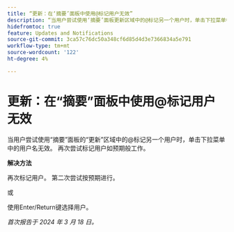 ```yaml
---
title: “更新：在‘摘要’面板中使用@标记用户无效”
description: “当用户尝试使用‘摘要’面板更新区域中的@标记另一个用户时，单击下拉菜单中的用户名无效。 再次尝试标记用户如预期般工作。”
hidefromtoc: true
feature: Updates and Notifications
source-git-commit: 3ca57c76dc50a348cf6d85d4d3e7366834a5e791
workflow-type: tm+mt
source-wordcount: '122'
ht-degree: 4%

---
```



# 更新：在“摘要”面板中使用@标记用户无效

当用户尝试使用“摘要”面板的“更新”区域中的@标记另一个用户时，单击下拉菜单中的用户名无效。 再次尝试标记用户如预期般工作。

**解决方法**

再次标记用户。 第二次尝试按预期进行。

或

使用Enter/Return键选择用户。

_首次报告于 2024 年 3 月 18 日。_


